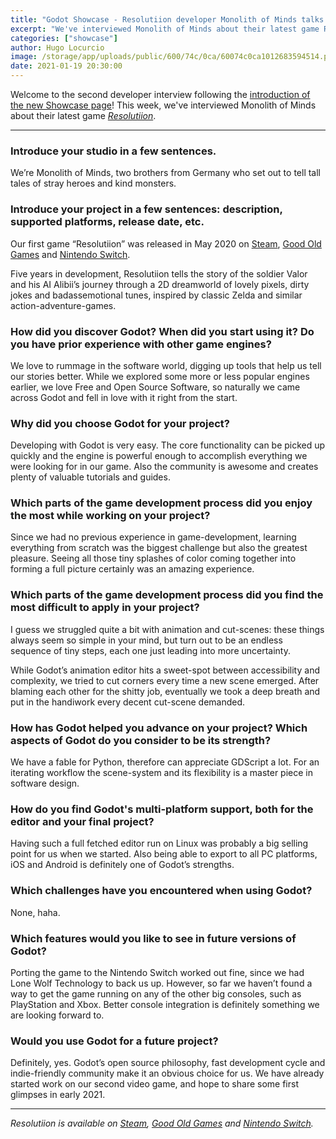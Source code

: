 ```yaml
---
title: "Godot Showcase - Resolutiion developer Monolith of Minds talks about their experience"
excerpt: "We've interviewed Monolith of Minds about their latest game Resolutiion. It was released in May 2020 and is available on Windows, macOS, Linux and Nintendo Switch."
categories: ["showcase"]
author: Hugo Locurcio
image: /storage/app/uploads/public/600/74c/0ca/60074c0ca1012683594514.png
date: 2021-01-19 20:30:00
---
```


Welcome to the second developer interview following the [introduction of the new Showcase page](https://godotengine.org/article/new-showcase-for-projects-made-with-godot)! This week, we've interviewed Monolith of Minds about their latest game [*Resolutiion*](https://godotengine.org/showcase/resolutiion).

___

### Introduce your studio in a few sentences.

We’re Monolith of Minds, two brothers from Germany who set out to tell tall tales of stray heroes and kind monsters.

### Introduce your project in a few sentences: description, supported platforms, release date, etc.

Our first game “Resolutiion” was released in May 2020 on [Steam](https://store.steampowered.com/app/975150/Resolutiion/), [Good Old Games](https://www.gog.com/game/resolutiion) and [Nintendo Switch](https://www.nintendo.com/games/detail/resolutiion-switch/).

Five years in development, Resolutiion tells the story of the soldier Valor and his AI Alibii’s journey through a 2D dreamworld of lovely pixels, dirty jokes and badassemotional tunes, inspired by classic Zelda and similar action-adventure-games.

### How did you discover Godot? When did you start using it? Do you have prior experience with other game engines?

We love to rummage in the software world, digging up tools that help us tell our stories better. While we explored some more or less popular engines earlier, we love Free and Open Source Software, so naturally we came across Godot and fell in love with it right from the start.

### Why did you choose Godot for your project?

Developing with Godot is very easy. The core functionality can be picked up quickly and the engine is powerful enough to accomplish everything we were looking for in our game. Also the community is awesome and creates plenty of valuable tutorials and guides.

### Which parts of the game development process did you enjoy the most while working on your project?

Since we had no previous experience in game-development, learning everything from scratch was the biggest challenge but also the greatest pleasure. Seeing all those tiny splashes of color coming together into forming a full picture certainly was an amazing experience.

### Which parts of the game development process did you find the most difficult to apply in your project?

I guess we struggled quite a bit with animation and cut-scenes: these things always seem so simple in your mind, but turn out to be an endless sequence of tiny steps, each one just leading into more uncertainty.

While Godot’s animation editor hits a sweet-spot between accessibility and complexity, we tried to cut corners every time a new scene emerged. After blaming each other for the shitty job, eventually we took a deep breath and put in the handiwork every decent cut-scene demanded.

### How has Godot helped you advance on your project? Which aspects of Godot do you consider to be its strength?

We have a fable for Python, therefore can appreciate GDScript a lot. For an iterating workflow the scene-system and its flexibility is a master piece in software design.

### How do you find Godot's multi-platform support, both for the editor and your final project?

Having such a full fetched editor run on Linux was probably a big selling point for us when we started. Also being able to export to all PC platforms, iOS and Android is definitely one of Godot’s strengths.

### Which challenges have you encountered when using Godot?

None, haha.

### Which features would you like to see in future versions of Godot?

Porting the game to the Nintendo Switch worked out fine, since we had Lone Wolf Technology to back us up. However, so far we haven’t found a way to get the game running on any of the other big consoles, such as PlayStation and Xbox. Better console integration is definitely something we are looking forward to.

### Would you use Godot for a future project?

Definitely, yes. Godot’s open source philosophy, fast development cycle and indie-friendly community make it an obvious choice for us. We have already started work on our second video game, and hope to share some first glimpses in early 2021.

___

*Resolutiion is available on [Steam](https://store.steampowered.com/app/975150/Resolutiion/), [Good Old Games](https://www.gog.com/game/resolutiion) and [Nintendo Switch](https://www.nintendo.com/games/detail/resolutiion-switch/).*
